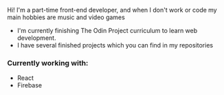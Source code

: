 Hi! I'm a part-time front-end developer, and when I don't work or code my main hobbies are music and video games

- I'm currently finishing The Odin Project curriculum to learn web development.
- I have several finished projects which you can find in my repositories

### Currently working with:
- React
- Firebase
